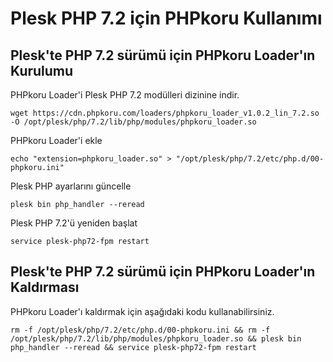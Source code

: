 # Plesk PHP 7.2 için PHPkoru Kullanımı #

## Plesk'te PHP 7.2 sürümü için PHPkoru Loader'ın Kurulumu ##

PHPkoru Loader'i Plesk PHP 7.2 modülleri dizinine indir.

```shell
wget https://cdn.phpkoru.com/loaders/phpkoru_loader_v1.0.2_lin_7.2.so -O /opt/plesk/php/7.2/lib/php/modules/phpkoru_loader.so
```

PHPkoru Loader'i ekle
```shell
echo "extension=phpkoru_loader.so" > "/opt/plesk/php/7.2/etc/php.d/00-phpkoru.ini"
```

Plesk PHP ayarlarını güncelle
```shell
plesk bin php_handler --reread
```

Plesk PHP 7.2'ü yeniden başlat
```shell
service plesk-php72-fpm restart
```

## Plesk'te PHP 7.2 sürümü için PHPkoru Loader'ın Kaldırması ##

PHPkoru Loader'ı kaldırmak için aşağıdaki kodu kullanabilirsiniz.
```shell
rm -f /opt/plesk/php/7.2/etc/php.d/00-phpkoru.ini && rm -f /opt/plesk/php/7.2/lib/php/modules/phpkoru_loader.so && plesk bin php_handler --reread && service plesk-php72-fpm restart
```
